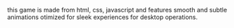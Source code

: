 this game is made from html, css, javascript and features smooth and subtle animations otimized for sleek experiences for desktop operations.
